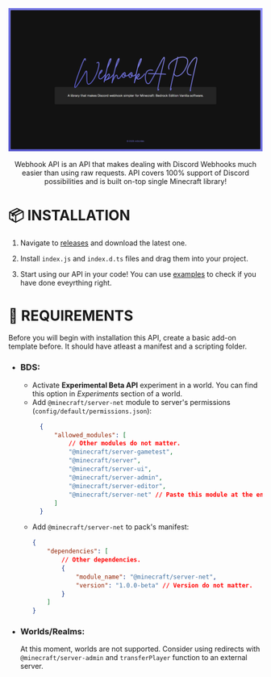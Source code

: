 ![banner](./.github/assets/banner.png)

<p align="center">
    Webhook API is an API that makes dealing with Discord Webhooks much easier than using raw requests. API covers 100% support of Discord possibilities and is built on-top single Minecraft library!
</p>

# 📦 INSTALLATION
1. Navigate to [releases](https://github.com/m0lc14kk/WebhookAPI/releases) and download the latest one.

2. Install `index.js` and `index.d.ts` files and drag them into your project.

3. Start using our API in your code! You can use [examples](https://github.com/m0lc14kk/WebhookAPI/tree/main/examples) to check if you have done eveyrthing right.

# 📌 REQUIREMENTS
Before you will begin with installation this API, create a basic add-on template before. It should have atleast a manifest and a scripting folder.

- ### BDS:
    - Activate **Experimental Beta API** experiment in a world. You can find this option in *Experiments* section of a world.
    - Add `@minecraft/server-net` module to server's permissions (`config/default/permissions.json`):
      ```json
        {
            "allowed_modules": [
                // Other modules do not matter.
                "@minecraft/server-gametest",
                "@minecraft/server",
                "@minecraft/server-ui",
                "@minecraft/server-admin",
                "@minecraft/server-editor",
                "@minecraft/server-net" // Paste this module at the end of a file.
            ]
        }
        ```
    - Add `@minecraft/server-net` to pack's manifest:
        ```json
        {
            "dependencies": [
                // Other dependencies.
                {
                    "module_name": "@minecraft/server-net",
                    "version": "1.0.0-beta" // Version do not matter.
                }
            ]
        }

- ### Worlds/Realms:
    At this moment, worlds are not supported. Consider using redirects with `@minecraft/server-admin` and `transferPlayer` function to an external server.
